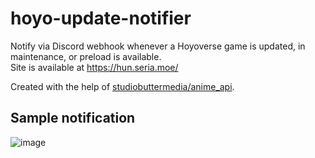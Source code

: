 # hoyo-update-notifier

Notify via Discord webhook whenever a Hoyoverse game is updated, in maintenance, or preload is available.  
Site is available at https://hun.seria.moe/

Created with the help of [studiobuttermedia/anime_api](https://github.com/studiobuttermedia/anime_api).

## Sample notification

![image](https://github.com/seriaati/hoyo-update-notifier/assets/61446626/0f22eadc-2477-4159-b265-732aa0f13ad8)
